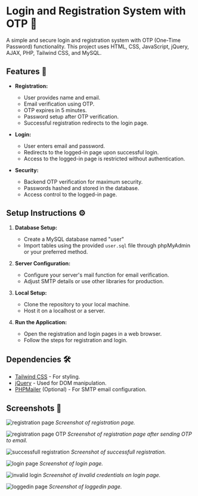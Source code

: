 ﻿# Login and Registration System with OTP 🚀

A simple and secure login and registration system with OTP (One-Time Password) functionality. This project uses HTML, CSS, JavaScript, jQuery, AJAX, PHP, Tailwind CSS, and MySQL.

## Features 🌟

- **Registration:**
  - User provides name and email.
  - Email verification using OTP.
  - OTP expires in 5 minutes.
  - Password setup after OTP verification.
  - Successful registration redirects to the login page.

- **Login:**
  - User enters email and password.
  - Redirects to the logged-in page upon successful login.
  - Access to the logged-in page is restricted without authentication.

- **Security:**
  - Backend OTP verification for maximum security.
  - Passwords hashed and stored in the database.
  - Access control to the logged-in page.

## Setup Instructions ⚙️

1. **Database Setup:**
   - Create a MySQL database named "user"
   - Import tables using the provided `user.sql` file through phpMyAdmin or your preferred method.

2. **Server Configuration:**
   - Configure your server's mail function for email verification.
   - Adjust SMTP details or use other libraries for production.

3. **Local Setup:**
   - Clone the repository to your local machine.
   - Host it on a localhost or a server.

4. **Run the Application:**
   - Open the registration and login pages in a web browser.
   - Follow the steps for registration and login.

## Dependencies 🛠️

- [Tailwind CSS](https://tailwindcss.com/) - For styling.
- [jQuery](https://jquery.com/) - Used for DOM manipulation.
- [PHPMailer](https://github.com/PHPMailer/PHPMailer) (Optional) - For SMTP email configuration.


## Screenshots 📸

![registration page](screenshots/Screenshot_3.png)
*Screenshot of registration page.*

![registration page OTP](screenshots/Screenshot_1.png)
*Screenshot of registration page after sending OTP to email.*

![successfull registration](screenshots/Screenshot_2.png)
*Screenshot of successfull registration.*

![login page](screenshots/Screenshot_4.png)
*Screenshot of login page.*

![invalid login](screenshots/Screenshot_6.png)
*Screenshot of invalid credentials on login page.*

![loggedin page](screenshots/Screenshot_5.png)
*Screenshot of loggedin page.*
